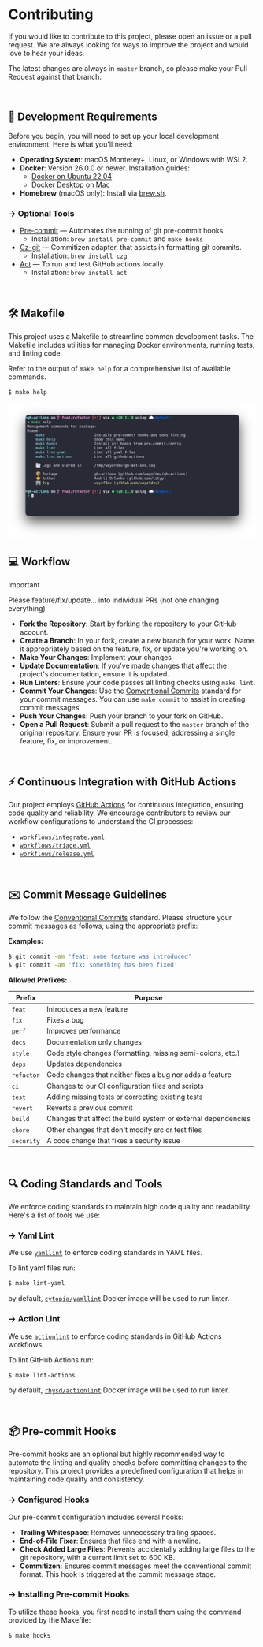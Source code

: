 # Contributing

If you would like to contribute to this project, please open an issue or a pull request. We are always looking for ways to improve the project and would love to hear your ideas.

The latest changes are always in `master` branch, so please make your Pull Request against that branch.

<br>

## 🚩 Development Requirements

Before you begin, you will need to set up your local development environment. Here is what you'll need:

- **Operating System**: macOS Monterey+, Linux, or Windows with WSL2.
- **Docker**: Version 26.0.0 or newer. Installation guides:
    - [Docker on Ubuntu 22.04](https://www.digitalocean.com/community/tutorials/how-to-install-and-use-docker-on-ubuntu-22-04)
    - [Docker Desktop on Mac](https://docs.docker.com/desktop/install/mac-install/)
- **Homebrew** (macOS only): Install via [brew.sh](https://brew.sh/).

### → Optional Tools

- [Pre-commit](https://pre-commit.com) — Automates the running of git pre-commit hooks.
    - Installation: `brew install pre-commit` and `make hooks`
- [Cz-git](https://cz-git.qbb.sh) — Commitizen adapter, that assists in formatting git commits.
    - Installation: `brew install czg`
- [Act](https://github.com/nektos/act) — To run and test GitHub actions locally.
    - Installation: `brew install act`


<br>

## 🛠️ Makefile

This project uses a Makefile to streamline common development tasks. The Makefile includes utilities for managing Docker environments, running tests, and linting code.

Refer to the output of `make help` for a comprehensive list of available commands.

```bash
$ make help
```

![Screenshot](../assets/screenshot.png)

## 💻 Workflow

> [!IMPORTANT]
>
> Please feature/fix/update... into individual PRs (not one changing everything)

- **Fork the Repository**: Start by forking the repository to your GitHub account.
- **Create a Branch**: In your fork, create a new branch for your work. Name it appropriately based on the feature, fix, or update you're working on.
- **Make Your Changes**: Implement your changes
- **Update Documentation**: If you've made changes that affect the project's documentation, ensure it is updated.
- **Run Linters**: Ensure your code passes all linting checks using `make lint`.
- **Commit Your Changes**: Use the [Conventional Commits](#-commit-message-guidelines) standard for your commit messages. You can use `make commit` to assist in creating commit messages.
- **Push Your Changes**: Push your branch to your fork on GitHub.
- **Open a Pull Request**: Submit a pull request to the `master` branch of the original repository. Ensure your PR is focused, addressing a single feature, fix, or improvement.

<br>

## ⚡️ Continuous Integration with GitHub Actions

Our project employs [GitHub Actions](https://github.com/features/actions) for continuous integration, ensuring code quality and reliability. We encourage contributors to review our workflow configurations to understand the CI processes:

- [`workflows/integrate.yaml`](workflows/integrate.yaml)
- [`workflows/triage.yml`](workflows/triage.yml)
- [`workflows/release.yml`](workflows/create-arch-diagram.yml)

<br>

## ✉️ Commit Message Guidelines

We follow the [Conventional Commits](https://www.conventionalcommits.org/en/v1.0.0/) standard. Please structure your commit messages as follows, using the appropriate prefix:

**Examples:**

```bash
$ git commit -am 'feat: some feature was introduced'
$ git commit -am 'fix: something has been fixed'
```

**Allowed Prefixes:**

| Prefix     | Purpose                                                       |
|------------|---------------------------------------------------------------|
| `feat`     | Introduces a new feature                                      |
| `fix`      | Fixes a bug                                                   |
| `perf`     | Improves performance                                          |
| `docs`     | Documentation only changes                                    |
| `style`    | Code style changes (formatting, missing semi-colons, etc.)    |
| `deps`     | Updates dependencies                                          |
| `refactor` | Code changes that neither fixes a bug nor adds a feature      |
| `ci`       | Changes to our CI configuration files and scripts             |
| `test`     | Adding missing tests or correcting existing tests             |
| `revert`   | Reverts a previous commit                                     |
| `build`    | Changes that affect the build system or external dependencies |
| `chore`    | Other changes that don't modify src or test files             |
| `security` | A code change that fixes a security issue                     |

<br>

## 🔍 Coding Standards and Tools

We enforce coding standards to maintain high code quality and readability. Here's a list of tools we use:

### → Yaml Lint

We use [`yamllint`](https://github.com/adrienverge/yamllint) to enforce coding standards in YAML files.

To lint yaml files run:

```bash
$ make lint-yaml
```

by default, [`cytopia/yamllint`](https://github.com/cytopia/docker-yamllint) Docker image will be used to run linter.

### → Action Lint

We use [`actionlint`](https://github.com/rhysd/actionlint) to enforce coding standards in GitHub Actions workflows.

To lint GitHub Actions run:

```bash
$ make lint-actions
```

by default, [`rhysd/actionlint`](https://hub.docker.com/r/rhysd/actionlint/tags) Docker image will be used to run linter.

<br>

## 📦 Pre-commit Hooks

Pre-commit hooks are an optional but highly recommended way to automate the linting and quality checks before committing changes to the repository. This project provides a predefined configuration that helps in maintaining code quality and consistency.

### → Configured Hooks

Our pre-commit configuration includes several hooks:

- **Trailing Whitespace**: Removes unnecessary trailing spaces.
- **End-of-File Fixer**: Ensures that files end with a newline.
- **Check Added Large Files**: Prevents accidentally adding large files to the git repository, with a current limit set to 600 KB.
- **Commitizen**: Ensures commit messages meet the conventional commit format. This hook is triggered at the commit message stage.

### → Installing Pre-commit Hooks

To utilize these hooks, you first need to install them using the command provided by the Makefile:

```bash
$ make hooks
```

<br>
